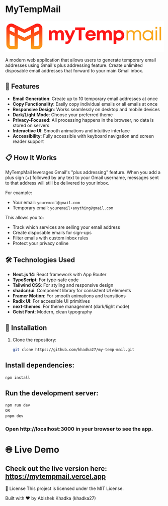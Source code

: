 # MyTempMail

![MyTempMail Logo](public/logo.png)

A modern web application that allows users to generate temporary email addresses using Gmail's plus addressing feature. Create unlimited disposable email addresses that forward to your main Gmail inbox.

## 🚀 Features

- **Email Generation**: Create up to 10 temporary email addresses at once
- **Copy Functionality**: Easily copy individual emails or all emails at once
- **Responsive Design**: Works seamlessly on desktop and mobile devices
- **Dark/Light Mode**: Choose your preferred theme
- **Privacy-Focused**: All processing happens in the browser, no data is stored on servers
- **Interactive UI**: Smooth animations and intuitive interface
- **Accessibility**: Fully accessible with keyboard navigation and screen reader support

## 📋 How It Works

MyTempMail leverages Gmail's "plus addressing" feature. When you add a plus sign (+) followed by any text to your Gmail username, messages sent to that address will still be delivered to your inbox.

For example:

- Your email: `youremail@gmail.com`
- Temporary email: `youremail+anything@gmail.com`

This allows you to:

- Track which services are selling your email address
- Create disposable emails for sign-ups
- Filter emails with custom inbox rules
- Protect your privacy online

## 🛠️ Technologies Used

- **Next.js 14**: React framework with App Router
- **TypeScript**: For type-safe code
- **Tailwind CSS**: For styling and responsive design
- **shadcn/ui**: Component library for consistent UI elements
- **Framer Motion**: For smooth animations and transitions
- **Radix UI**: For accessible UI primitives
- **next-themes**: For theme management (dark/light mode)
- **Geist Font**: Modern, clean typography

## 🔧 Installation

1. Clone the repository:
   ```bash
   git clone https://github.com/khadka27/my-temp-mail.git
   ```

## Install dependencies:

```bash
npm install
```

## Run the development server:

```bash
npm run dev
OR
pnpm dev
```

### Open http://localhost:3000 in your browser to see the app.

# 🌐 Live Demo


## Check out the live version here: https://mytempmail.vercel.app


📄 License
This project is licensed under the MIT License.

Built with ❤️ by Abishek Khadka (khadka27)
